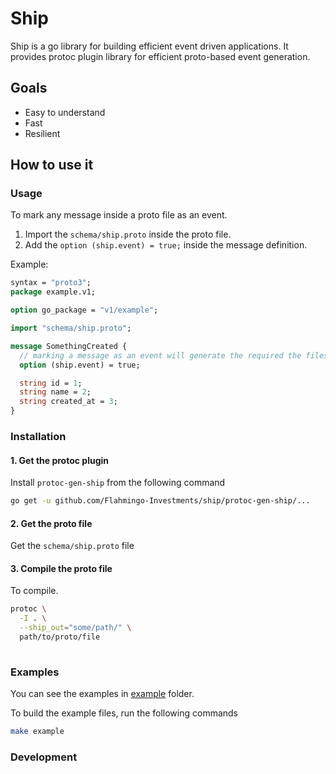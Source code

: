 # Ship

Ship is a go library for building efficient event driven applications.
It provides protoc plugin library for efficient proto-based event generation.

## Goals
- Easy to understand
- Fast
- Resilient


## How to use it

### Usage

To mark any message inside a proto file as an event.

1. Import the `schema/ship.proto` inside the proto file.
2. Add the `option (ship.event) = true;` inside the message definition.

Example:

```proto
syntax = "proto3";
package example.v1;

option go_package = "v1/example";

import "schema/ship.proto";

message SomethingCreated {
  // marking a message as an event will generate the required the files for it.
  option (ship.event) = true; 

  string id = 1;
  string name = 2;
  string created_at = 3;
}
```

### Installation

#### 1. Get the protoc plugin

Install `protoc-gen-ship` from the following command

```sh
go get -u github.com/Flahmingo-Investments/ship/protoc-gen-ship/...
```

#### 2. Get the proto file

Get the `schema/ship.proto` file


#### 3. Compile the proto file

To compile.

```sh
protoc \
  -I . \
  --ship_out="some/path/" \
  path/to/proto/file
  
```


### Examples

You can see the examples in [example](example/) folder.

To build the example files, run the following commands

```sh
make example
```

### Development
